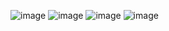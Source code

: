 ![image](https://github.com/MINJE-98/MINJE-98/assets/56459078/ca67657c-68fa-4c89-84f9-08abb31519d5)
![image](https://github.com/MINJE-98/MINJE-98/assets/56459078/a752d514-f402-42e5-98d5-8736fbfcb79c)
![image](https://github.com/MINJE-98/MINJE-98/assets/56459078/c38fbe5b-f6e6-409e-a2e2-5e044e4756bd)
![image](https://github.com/MINJE-98/MINJE-98/assets/56459078/a3c22fac-8206-4574-bdc9-5764113b9324)
